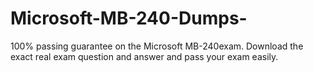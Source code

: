 # Microsoft-MB-240-Dumps-
100% passing guarantee on the Microsoft MB-240exam. Download the exact real exam question and answer and pass your exam easily.
